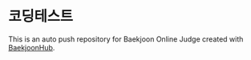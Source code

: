 # 코딩테스트 #
This is an auto push repository for Baekjoon Online Judge created with [BaekjoonHub](https://github.com/BaekjoonHub/BaekjoonHub).
